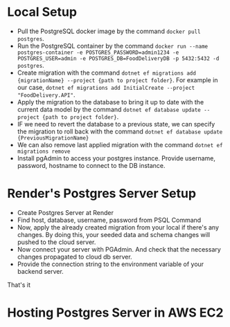 ﻿# Local Setup

- Pull the PostgreSQL docker image by the command `docker pull postgres`.
- Run the PostgreSQL container by the command `docker run --name postgres-container -e POSTGRES_PASSWORD=admin1234 -e POSTGRES_USER=admin -e POSTGRES_DB=FoodDeliveryDB -p 5432:5432 -d postgres`.
- Create migration with the command `dotnet ef migrations add {migrationName} --project {path to project folder}`. For example in our case, `dotnet ef migrations add InitialCreate --project "FoodDelivery.API"`.
- Apply the migration to the database to bring it up to date with the current data model by the command `dotnet ef database update --project {path to project folder}`.
- IF we need to revert the database to a previous state, we can specify the migration to roll back with the command `dotnet ef database update {PreviousMigrationName}`
- We can also remove last applied migration with the command `dotnet ef migrations remove`
- Install pgAdmin to access your postgres instance. Provide username, password, hostname to connect to the DB instance.

# Render's Postgres Server Setup

- Create Postgres Server at Render
- Find host, database, username, password from PSQL Command
- Now, apply the already created migration from your local if there's any changes. By doing this, your seeded data and schema changes will pushed to the cloud server.
- Now connect your server with PGAdmin. And check that the necessary changes propagated to cloud db server.
- Provide the connection string to the environment variable of your backend server.

That's it

# Hosting Postgres Server in AWS EC2
